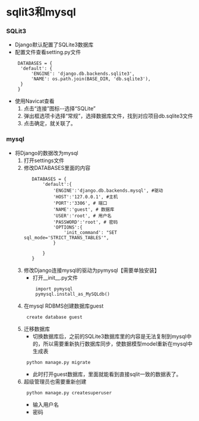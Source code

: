 # sqlit3和mysql
### SQLit3
* Django默认配置了SQLite3数据库
* 配置文件查看setting.py文件
  ```
   DATABASES = {
    'default': {
        'ENGINE': 'django.db.backends.sqlite3',
        'NAME': os.path.join(BASE_DIR, 'db.sqlite3'),
    }
   }
  ```
* 使用Navicat查看
  1. 点击“连接”图标--选择“SQLite”
  2. 弹出框选项卡选择“常规”，选择数据库文件，找到对应项目db.sqlite3文件
  3. 点击确定，就关联了。

### mysql
* 将Django的数据改为mysql
  1. 打开settings文件
  2. 修改DATABASES里面的内容
     ```
        DATABASES = {
            'default':{
                'ENGINE':'django.db.backends.mysql', #驱动
                'HOST':'127.0.0.1', #主机
                'PORT':'3306', # 端口
                'NAME':'guest', # 数据库
                'USER':'root', # 用户名
                'PASSWORD':'root', # 密码
                'OPTIONS':{
                    'init_command': "SET sql_mode='STRICT_TRANS_TABLES'",
                }

            }
        }
     ```
  3. 修改Django连接mysql的驱动为pymysql【需要单独安装】
     * 打开__init__.py文件
       ```
        import pymysql
        pymysql.install_as_MySQLdb()
       ```
  4. 在mysql RDBMS创建数据库guest
     ```
      create database guest
     ```
  5. 迁移数据库
     * 切换数据库后，之前的SQLite3数据库里的内容是无法复制到mysql中的，所以需要重新执行数据库同步，使数据模型model重新在mysql中生成表
     ```
      python manage.py migrate
     ```
     * 此时打开guest数据库，里面就能看到直接sqlit一致的数据表了。
  6. 超级管理员也需要重新创建
     ```
      python manage.py createsuperuser
     ```
     * 输入用户名
     * 密码
